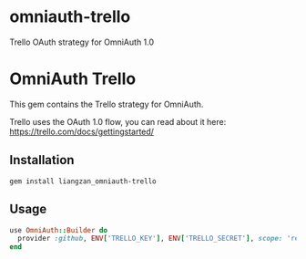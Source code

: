 omniauth-trello
===============

Trello OAuth strategy for OmniAuth 1.0

# OmniAuth Trello

This gem contains the Trello strategy for OmniAuth.

Trello uses the OAuth 1.0 flow, you can read about it here: https://trello.com/docs/gettingstarted/

## Installation

```
gem install liangzan_omniauth-trello
```

## Usage

``` ruby
use OmniAuth::Builder do
  provider :github, ENV['TRELLO_KEY'], ENV['TRELLO_SECRET'], scope: 'read,write', app_name: 'YourApp'
end
```
